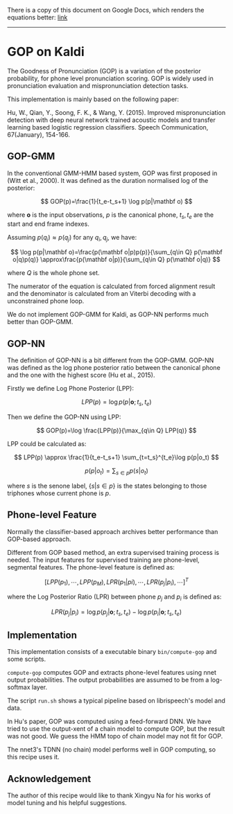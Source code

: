 There is a copy of this document on Google Docs, which renders the equations better:
[link](https://docs.google.com/document/d/1pie-PU6u2NZZC_FzocBGGm6mpfBJMiCft9UoG0uA1kA/edit?usp=sharing)

* * *

# GOP on Kaldi

The Goodness of Pronunciation (GOP) is a variation of the posterior probability, for phone level pronunciation scoring.
GOP is widely used in pronunciation evaluation and mispronunciation detection tasks.

This implementation is mainly based on the following paper:

Hu, W., Qian, Y., Soong, F. K., & Wang, Y. (2015). Improved mispronunciation detection with deep neural network trained acoustic models and transfer learning based logistic regression classifiers. Speech Communication, 67(January), 154-166.

## GOP-GMM

In the conventional GMM-HMM based system, GOP was first proposed in (Witt et al., 2000). It was defined as the duration normalised log of the posterior:

$$
GOP(p)=\frac{1}{t_e-t_s+1} \log p(p|\mathbf o)
$$

where $\mathbf o$ is the input observations, $p$ is the canonical phone, $t_s, t_e$ are the start and end frame indexes.

Assuming $p(q_i)\approx p(q_j)$ for any $q_i, q_j$, we have:

$$
\log p(p|\mathbf o)=\frac{p(\mathbf o|p)p(p)}{\sum_{q\in Q} p(\mathbf o|q)p(q)}
                   \approx\frac{p(\mathbf o|p)}{\sum_{q\in Q} p(\mathbf o|q)}
$$

where $Q$ is the whole phone set.

The numerator of the equation is calculated from forced alignment result and the denominator is calculated from an Viterbi decoding with a unconstrained phone loop.

We do not implement GOP-GMM for Kaldi, as GOP-NN performs much better than GOP-GMM.

## GOP-NN

The definition of GOP-NN is a bit different from the GOP-GMM. GOP-NN was defined as the log phone posterior ratio between the canonical phone and the one with the highest score (Hu et al., 2015).

Firstly we define Log Phone Posterior (LPP):

$$
LPP(p)=\log p(p|\mathbf o; t_s,t_e)
$$

Then we define the GOP-NN using LPP:

$$
GOP(p)=\log \frac{LPP(p)}{\max_{q\in Q} LPP(q)}
$$

LPP could be calculated as:

$$
LPP(p) \approx \frac{1}{t_e-t_s+1} \sum_{t=t_s}^{t_e}\log p(p|o_t)
$$

$$
p(p|o_t) = \sum_{s \in p} p(s|o_t)
$$

where $s$ is the senone label, $\{s|s \in p\}$ is the states belonging to those triphones whose current phone is $p$.

## Phone-level Feature

Normally the classifier-based approach archives better performance than GOP-based approach.

Different from GOP based method, an extra supervised training process is needed. The input features for supervised training are phone-level, segmental features. The phone-level feature is defined as:

$$
{[LPP(p_1),\cdots,LPP(p_M), LPR(p_1|pi), \cdots, LPR(p_j|p_i),\cdots]}^T
$$

where the Log Posterior Ratio (LPR) between phone $p_j$ and $p_i$ is defined as:

$$
LPR(p_j|p_i) = \log p(p_j|\mathbf o; t_s, t_e) - \log p(p_i|\mathbf o; t_s, t_e)
$$

## Implementation

This implementation consists of a executable binary `bin/compute-gop` and some scripts.

`compute-gop` computes GOP and extracts phone-level features using nnet output probabilities.
The output probabilities are assumed to be from a log-softmax layer.

The script `run.sh` shows a typical pipeline based on librispeech's model and data.

In Hu's paper, GOP was computed using a feed-forward DNN.
We have tried to use the output-xent of a chain model to compute GOP, but the result was not good.
We guess the HMM topo of chain model may not fit for GOP.

The nnet3's TDNN (no chain) model performs well in GOP computing, so this recipe uses it.

## Acknowledgement
The author of this recipe would like to thank Xingyu Na for his works of model tuning and his helpful suggestions.
